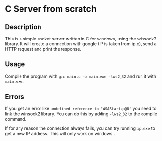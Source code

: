 # C Server from scratch

## Description

This is a simple socket server written in C for windows, using the winsock2 library.
It will create a connection with google (IP is taken from ip.c), send a HTTP request and print the response.

## Usage

Compile the program with `gcc main.c -o main.exe -lws2_32` and run it with `main.exe`.

## Errors

If you get an error like `undefined reference to 'WSAStartup@8'` you need to link the winsock2 library. You can do this by adding `-lws2_32` to the compile command.

If for any reason the connection always fails, you can try running `ip.exe` to get a new IP address. This will only work on windows .